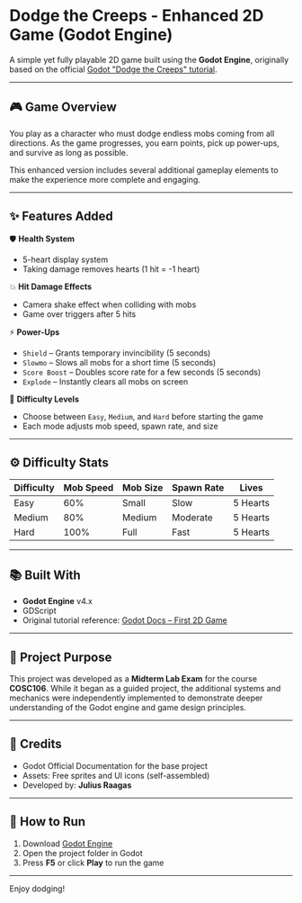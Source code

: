 # Dodge the Creeps - Enhanced 2D Game (Godot Engine)

A simple yet fully playable 2D game built using the **Godot Engine**, originally based on the official [Godot "Dodge the Creeps" tutorial](https://docs.godotengine.org/en/stable/getting_started/first_2d_game/index.html). 

---

## 🎮 Game Overview

You play as a character who must dodge endless mobs coming from all directions. As the game progresses, you earn points, pick up power-ups, and survive as long as possible.

This enhanced version includes several additional gameplay elements to make the experience more complete and engaging.

---

## ✨ Features Added

🛡️ **Health System**
- 5-heart display system  
- Taking damage removes hearts (1 hit = -1 heart)

💥 **Hit Damage Effects**
- Camera shake effect when colliding with mobs  
- Game over triggers after 5 hits

⚡ **Power-Ups**
- `Shield` – Grants temporary invincibility (5 seconds)  
- `Slowmo` – Slows all mobs for a short time (5 seconds) 
- `Score Boost` – Doubles score rate for a few seconds (5 seconds) 
- `Explode` – Instantly clears all mobs on screen

🧠 **Difficulty Levels**
- Choose between `Easy`, `Medium`, and `Hard` before starting the game  
- Each mode adjusts mob speed, spawn rate, and size

---

## ⚙️ Difficulty Stats

| Difficulty | Mob Speed | Mob Size | Spawn Rate | Lives |
|------------|-----------|----------|------------|--------|
| Easy       | 60%       | Small    | Slow       | 5 Hearts |
| Medium     | 80%       | Medium   | Moderate   | 5 Hearts |
| Hard       | 100%      | Full     | Fast       | 5 Hearts |

---

## 📚 Built With

- **Godot Engine** v4.x  
- GDScript  
- Original tutorial reference: [Godot Docs – First 2D Game](https://docs.godotengine.org/en/stable/getting_started/first_2d_game/index.html)

---

## 📂 Project Purpose

This project was developed as a **Midterm Lab Exam** for the course **COSC106**. While it began as a guided project, the additional systems and mechanics were independently implemented to demonstrate deeper understanding of the Godot engine and game design principles.

---

## 🔑 Credits

- Godot Official Documentation for the base project
- Assets: Free sprites and UI icons (self-assembled)
- Developed by: **Julius Raagas**

---

## 🚀 How to Run

1. Download [Godot Engine](https://godotengine.org/download)
2. Open the project folder in Godot
3. Press **F5** or click **Play** to run the game

---

Enjoy dodging!
